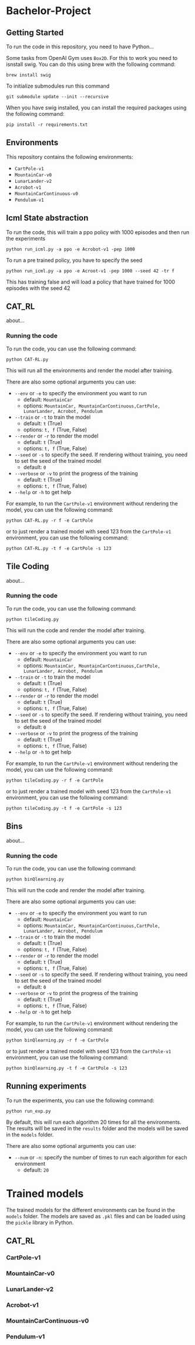 # Bachelor-Project


## Getting Started
To run the code in this repository, you need to have Python...

Some tasks from OpenAI Gym uses `Box2D`. For this to work you need to isnstall swig. You can do this using brew with the following command:

```
brew install swig
```

To initialize submodules run this command
```
git submodule update --init --recursive
```

When you have swig installed, you can install the required packages using the following command:
```
pip install -r requirements.txt
```

## Environments
This repository contains the following environments:
- `CartPole-v1`
- `MountainCar-v0`
- `LunarLander-v2`
- `Acrobot-v1`
- `MountainCarContinuous-v0`
- `Pendulum-v1`

## Icml State abstraction 
To run the code, this will train a ppo policy with 1000 episodes and then run the experiments
```
python run_icml.py -a ppo -e Acrobot-v1 -pep 1000
```

To run a pre trained policy, you have to specify the seed 
```
python run_icml.py -a ppo -e Acroot-v1 -pep 1000 --seed 42 -tr f 
```
This has training false and will load a policy that have trained for 1000 episodes with the seed 42

## CAT_RL
about...

### Running the code
To run the code, you can use the following command:
```
python CAT-RL.py
```
This will run all the environments and render the model after training.

There are also some optional arguments you can use:
- `--env` or `-e` to specify the environment you want to run 
    - default: `MountainCar`
    - options: `MountainCar, MountainCarContinuous,CartPole, LunarLander, Acrobot, Pendulum`
- `--train` or `-t` to train the model
    - default: `t` (True)
    - options: `t, f` (True, False)
- `--render` or `-r` to render the model
    - default: `t` (True)
    - options: `t, f` (True, False)
- `--seed` or `-s` to specify the seed. If rendering without training, you need to set the seed of the trained model
    - default: `0`
- `--verbose` or `-v` to print the progress of the training
    - default: `t` (True)
    - options: `t, f` (True, False)
- `--help` or `-h` to get help

For example, to run the `CartPole-v1` environment without rendering the model, you can use the following command:
```
python CAT-RL.py -r f -e CartPole
```
or to just render a trained model with seed 123 from the `CartPole-v1` environment, you can use the following command:
```
python CAT-RL.py -t f -e CartPole -s 123
```

## Tile Coding
about...

### Running the code
To run the code, you can use the following command:
```
python tileCoding.py
```
This will run the code and render the model after training.

There are also some optional arguments you can use:
- `--env` or `-e` to specify the environment you want to run 
    - default: `MountainCar`
    - options: `MountainCar, MountainCarContinuous,CartPole, LunarLander, Acrobot, Pendulum`
- `--train` or `-t` to train the model
    - default: `t` (True)
    - options: `t, f` (True, False)
- `--render` or `-r` to render the model
    - default: `t` (True)
    - options: `t, f` (True, False)
- `--seed` or `-s` to specify the seed. If rendering without training, you need to set the seed of the trained model
    - default: `0`
- `--verbose` or `-v` to print the progress of the training
    - default: `t` (True)
    - options: `t, f` (True, False)
- `--help` or `-h` to get help

For example, to run the `CartPole-v1` environment without rendering the model, you can use the following command:
```
python tileCoding.py -r f -e CartPole
```

or to just render a trained model with seed 123 from the `CartPole-v1` environment, you can use the following command:
```
python tileCoding.py -t f -e CartPole -s 123
``` 

## Bins 
about...

### Running the code
To run the code, you can use the following command:
```
python binQlearning.py
```

This will run the code and render the model after training.

There are also some optional arguments you can use:
- `--env` or `-e` to specify the environment you want to run 
    - default: `MountainCar`
    - options: `MountainCar, MountainCarContinuous,CartPole, LunarLander, Acrobot, Pendulum`
- `--train` or `-t` to train the model
    - default: `t` (True)
    - options: `t, f` (True, False)
- `--render` or `-r` to render the model
    - default: `t` (True)
    - options: `t, f` (True, False)
- `--seed` or `-s` to specify the seed. If rendering without training, you need to set the seed of the trained model
    - default: `0`
- `--verbose` or `-v` to print the progress of the training
    - default: `t` (True)
    - options: `t, f` (True, False)
- `--help` or `-h` to get help

For example, to run the `CartPole-v1` environment without rendering the model, you can use the following command:
```
python binQlearning.py -r f -e CartPole
```

or to just render a trained model with seed 123 from the `CartPole-v1` environment, you can use the following command:
```
python binQlearning.py -t f -e CartPole -s 123
```

## Running experiments
To run the experiments, you can use the following command:
```
python run_exp.py
```
By default, this will run each algorithm 20 times for all the environments. The results will be saved in the `results` folder and the models will be saved in the `models` folder.

There are also some optional arguments you can use:
- `--num` or `-n`: specify the number of times to run each algorithm for each environment
    - default: `20`

# Trained models

The trained models for the different environments can be found in the `models` folder. The models are saved as `.pkl` files and can be loaded using the `pickle` library in Python.

## CAT_RL

### CartPole-v1

### MountainCar-v0

### LunarLander-v2

### Acrobot-v1

### MountainCarContinuous-v0

### Pendulum-v1


<!-- # Docker stuff (might not need)
Make sure you have docker installed on your machine. If not, you can download it with brew using the following command:
```
brew install docker
```

Install the required packages using the following command:
```
pip install -r requirements.txt
```

## Docker
Make sure you have docker installed on your machine.

To run the application using docker, you can use the following command:
```
docker build -t bachelor-project .
```

Then you can run the application using the following command:
```
docker run --rm bachelor-project
```

or run it interactively using the following command:
```
docker run -it bachelor-project /bin/bash
```

To run the bash script `run.sh` in the interactive environment
```
./run.sh
```

The exit the interactive mode press `ctrl + p` followed by `ctrl + q`.
or press `ctrl + d` to exit the session -->